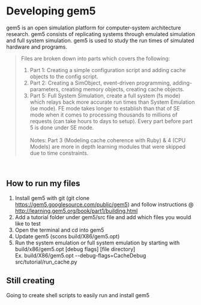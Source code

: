 # Developing gem5
gem5 is an open simulation platform for computer-system architecture research. gem5 consists of replicating systems through emulated simulation and full system simulation. gem5 is used to study the run times of simulated hardware and programs.

> Files are broken down into parts which covers the following: 
> 1. Part 1: Creating a simple configuration script and adding cache objects to the config script.
> 2. Part 2: Creating a SimObject, event-driven programming, adding-parameters, creating memory objects, creating cache objects.
> 3. Part 5: Full System Simulation, create a full system (fs mode) which relays back more accurate run times than System Emulation (se mode). FE mode takes longer to establish than that of SE mode when it comes to processing thousands to millions of requests (can take hours to days to setup). Every part before part 5 is done under SE mode. <br><br>
> Notes: Part 3 (Modeling cache coherence with Ruby) & 4 (CPU Models) are more in depth learning modules that were skipped due to time constraints. 

<br>

## How to run my files

1. Install gem5 with git (git clone https://gem5.googlesource.com/public/gem5) and follow instructions @ http://learning.gem5.org/book/part1/building.html
2. Add a tutorial folder under gem5/src file and add which files you would like to test
3. Open the terminal and cd into gem5
4. Update gem5 (scons build/X86/gem5.opt)
5. Run the system emulation or full system emulation by starting with build/x86/gem5.opt [debug flags] [file directory]<br>
	Ex. build/X86/gem5.opt --debug-flags=CacheDebug src/tutorial/run_cache.py

## Still creating
Going to create shell scripts to easily run and install gem5
